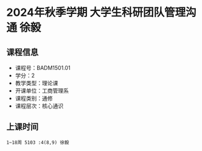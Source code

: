 # 2024年秋季学期 大学生科研团队管理沟通 徐毅






## 课程信息

- 课程号：BADM1501.01
- 学分：2
- 教学类型：理论课
- 开课单位：工商管理系
- 课程类别：通修
- 课程层次：核心通识

## 上课时间

```
1~18周 5103 :4(8,9) 徐毅
```


